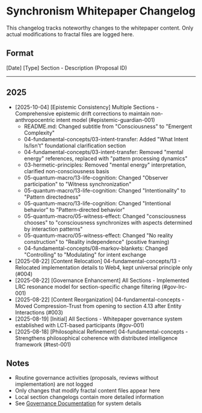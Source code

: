# Synchronism Whitepaper Changelog

This changelog tracks noteworthy changes to the whitepaper content.
Only actual modifications to fractal files are logged here.

## Format
[Date] [Type] Section - Description (Proposal ID)

---

## 2025

- [2025-10-04] [Epistemic Consistency] Multiple Sections - Comprehensive epistemic drift corrections to maintain non-anthropocentric intent model (#epistemic-guardian-001)
  - README.md: Changed subtitle from "Consciousness" to "Emergent Complexity"
  - 04-fundamental-concepts/03-intent-transfer: Added "What Intent Is/Isn't" foundational clarification section
  - 04-fundamental-concepts/03-intent-transfer: Removed "mental energy" references, replaced with "pattern processing dynamics"
  - 03-hermetic-principles: Removed "mental energy" interpretation, clarified non-consciousness basis
  - 05-quantum-macro/13-life-cognition: Changed "Observer participation" to "Witness synchronization"
  - 05-quantum-macro/13-life-cognition: Changed "Intentionality" to "Pattern directedness"
  - 05-quantum-macro/13-life-cognition: Changed "Intentional behavior" to "Pattern-directed behavior"
  - 05-quantum-macro/05-witness-effect: Changed "consciousness chooses" to "consciousness synchronizes with aspects determined by interaction patterns"
  - 05-quantum-macro/05-witness-effect: Changed "No reality construction" to "Reality independence" (positive framing)
  - 04-fundamental-concepts/08-markov-blankets: Changed "Controlling" to "Modulating" for intent exchange
- [2025-08-22] [Content Relocation] 04-fundamental-concepts/13 - Relocated implementation details to Web4, kept universal principle only (#004)
- [2025-08-22] [Governance Enhancement] All Sections - Implemented LRC resonance model for section-specific change filtering (#gov-lrc-001)
- [2025-08-22] [Content Reorganization] 04-fundamental-concepts - Moved Compression-Trust from opening to section 4.13 after Entity Interactions (#003)
- [2025-08-19] [Initial] All Sections - Whitepaper governance system established with LCT-based participants (#gov-001)
- [2025-08-18] [Philosophical Refinement] 04-fundamental-concepts - Strengthens philosophical coherence with distributed intelligence framework (#test-001)

## Notes

- Routine governance activities (proposals, reviews without implementation) are not logged
- Only changes that modify fractal content files appear here
- Local section changelogs contain more detailed information
- See [Governance Documentation](../scripts/governance/WHITEPAPER_GOVERNANCE.md) for system details